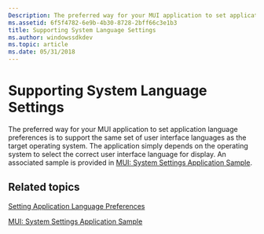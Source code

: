 ```yaml
---
Description: The preferred way for your MUI application to set application language preferences is to support the same set of user interface languages as the target operating system.
ms.assetid: 6f5f4782-6e9b-4b30-8728-2bff66c3e1b3
title: Supporting System Language Settings
ms.author: windowssdkdev
ms.topic: article
ms.date: 05/31/2018
---
```


# Supporting System Language Settings

The preferred way for your MUI application to set application language preferences is to support the same set of user interface languages as the target operating system. The application simply depends on the operating system to select the correct user interface language for display. An associated sample is provided in [MUI: System Settings Application Sample](mui-system-settings-application-sample.md).

## Related topics

<dl> <dt>

[Setting Application Language Preferences](setting-application-language-preferences.md)
</dt> <dt>

[MUI: System Settings Application Sample](mui-system-settings-application-sample.md)
</dt> </dl>

 

 



